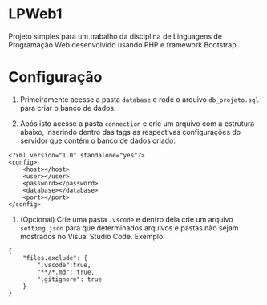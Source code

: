 # LPWeb1

Projeto simples para um trabalho da disciplina de Linguagens de Programação Web desenvolvido usando PHP e framework Bootstrap

# Configuração

1. Primeiramente acesse a pasta `database` e rode o arquivo `db_projeto.sql` para criar o banco de dados.

1. Após isto acesse a pasta `connection` e crie um arquivo com a estrutura abaixo, inserindo dentro das tags as respectivas configurações do servidor que contém o banco de dados criado: 

```
<?xml version="1.0" standalone="yes"?>
<config>
    <host></host>
    <user></user>
    <password></password>
    <database></database>
    <port></port>
</config>
```

1. (Opcional) Crie uma pasta `.vscode` e dentro dela crie um arquivo `setting.json` para que determinados arquivos e pastas não sejam mostrados no Visual Studio Code. Exemplo:

```
{
    "files.exclude": {
        ".vscode":true,
        "**/*.md": true,
        ".gitignore": true
    }
}
```
